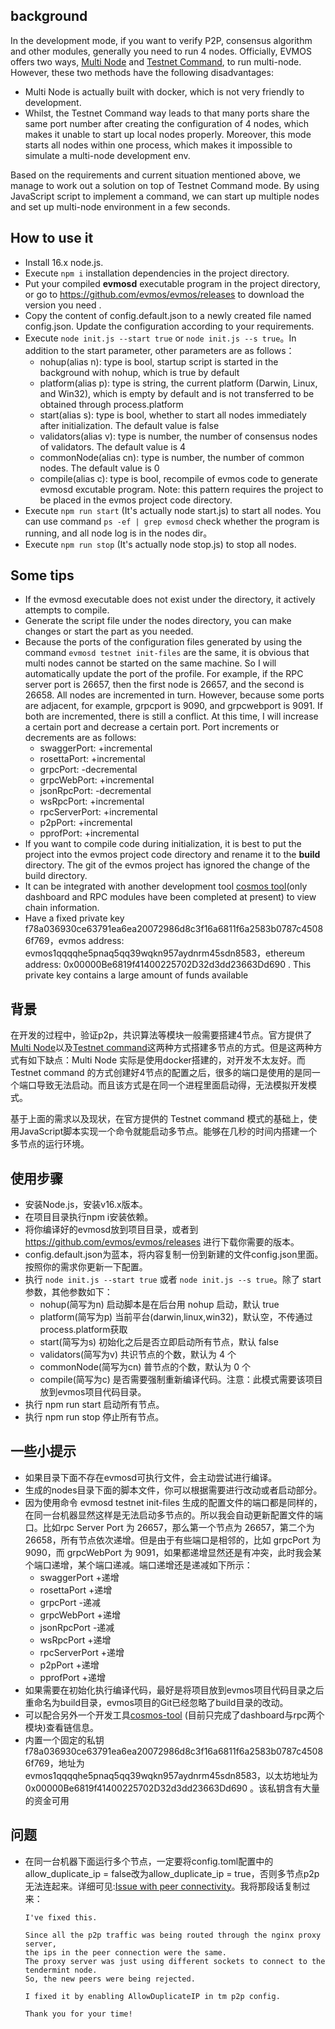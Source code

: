 ## background
In the development mode, if you want to verify P2P, consensus algorithm and other modules, generally you need to run 4 nodes. Officially, EVMOS offers two ways, [Multi Node](https://docs.evmos.org/developers/localnet/multi_node.html) and [Testnet Command](https://docs.evmos.org/developers/localnet/testnet_cmd.html), to run multi-node. However, these two methods have the following disadvantages:
* Multi Node is actually built with docker, which is not very friendly to development.
* Whilst, the Testnet Command way leads to that many ports share the same port number after creating the configuration of 4 nodes, which makes it unable to start up local nodes properly. Moreover, this mode starts all nodes within one process, which makes it impossible to simulate a multi-node development env.

Based on the requirements and current situation mentioned above, we manage to work out a solution on top of Testnet Command mode. By using JavaScript script to implement a command, we can start up multiple nodes and set up multi-node environment in a few seconds.

## How to use it
* Install 16.x node.js.
* Execute `npm i` installation dependencies in the project directory.
* Put your compiled **evmosd** executable program in the project directory, or go to https://github.com/evmos/evmos/releases to download the version you need .
* Copy the content of config.default.json to a newly created file named config.json. Update the configuration according to your requirements.
* Execute `node init.js --start true` or `node init.js --s true`。In addition to the start parameter, other parameters are as follows：
  * nohup(alias n): type is bool, startup script is started in the background with nohup, which is true by default
  * platform(alias p): type is string, the current platform (Darwin, Linux, and Win32), which is empty by default and is not transferred to be obtained through process.platform
  * start(alias s): type is bool, whether to start all nodes immediately after initialization. The default value is false
  * validators(alias v): type is number, the number of consensus nodes of validators. The default value is 4
  * commonNode(alias cn): type is number, the number of common nodes. The default value is 0
  * compile(alias c): type is bool, recompile of evmos code to generate evmosd excutable program. Note: this pattern requires the project to be placed in the evmos project code directory.
* Execute `npm run start` (It's actually node start.js) to start all nodes. You can use command `ps -ef | grep evmosd` check whether the program is running, and all node log is in the nodes dir。
* Execute `npm run stop` (It's actually node stop.js) to stop all nodes.

## Some tips
* If the evmosd executable does not exist under the directory, it actively attempts to compile.
* Generate the script file under the nodes directory, you can make changes or start the part as you needed.
* Because the ports of the configuration files generated by using the command `evmosd testnet init-files` are the same, it is obvious that multi nodes cannot be started on the same machine. So I will automatically update the port of the profile. For example, if the RPC server port is 26657, then the first node is 26657, and the second is 26658. All nodes are incremented in turn. However, because some ports are adjacent, for example, grpcport is 9090, and grpcwebport is 9091. If both are incremented, there is still a conflict. At this time, I will increase a certain port and decrease a certain port. Port increments or decrements are as follows:
  * swaggerPort: +incremental
  * rosettaPort: +incremental
  * grpcPort: -decremental
  * grpcWebPort: +incremental
  * jsonRpcPort: -decremental
  * wsRpcPort: +incremental
  * rpcServerPort: +incremental
  * p2pPort: +incremental
  * pprofPort: +incremental
* If you want to compile code during initialization, it is best to put the project into the evmos project code directory and rename it to the **build** directory. The git of the evmos project has ignored the change of the build directory.
* It can be integrated with another development tool [cosmos tool](http://cosmos.lucq.fun/)(only dashboard and RPC modules have been completed at present) to view chain information.
* Have a fixed private key f78a036930ce63791ea6ea20072986d8c3f16a6811f6a2583b0787c45086f769，evmos address: evmos1qqqqhe5pnaq5qq39wqkn957aydnrm45sdn8583，ethereum address: 0x00000Be6819f41400225702D32d3dd23663Dd690 . This private key contains a large amount of funds available

## 背景
在开发的过程中，验证p2p，共识算法等模块一般需要搭建4节点。官方提供了[Multi Node](https://docs.evmos.org/developers/localnet/multi_node.html)以及[Testnet command](https://docs.evmos.org/developers/localnet/testnet_cmd.html)这两种方式搭建多节点的方式。但是这两种方式有如下缺点：Multi Node 实际是使用docker搭建的，对开发不太友好。而 Testnet command 的方式创建好4节点的配置之后，很多的端口是使用的是同一个端口导致无法启动。而且该方式是在同一个进程里面启动得，无法模拟开发模式。

基于上面的需求以及现状，在官方提供的 Testnet command 模式的基础上，使用JavaScript脚本实现一个命令就能启动多节点。能够在几秒的时间内搭建一个多节点的运行环境。

## 使用步骤
* 安装Node.js，安装v16.x版本。
* 在项目目录执行npm i安装依赖。
* 将你编译好的evmosd放到项目目录，或者到 https://github.com/evmos/evmos/releases 进行下载你需要的版本。
* config.default.json为蓝本，将内容复制一份到新建的文件config.json里面。按照你的需求你更新一下配置。
* 执行 `node init.js --start true`  或者 `node init.js --s true`。除了 start 参数，其他参数如下：
  * nohup(简写为n) 启动脚本是在后台用 nohup 启动，默认 true
  * platform(简写为p) 当前平台(darwin,linux,win32)，默认空，不传通过process.platform获取
  * start(简写为s) 初始化之后是否立即启动所有节点，默认 false
  * validators(简写为v) 共识节点的个数，默认为 4 个
  * commonNode(简写为cn) 普节点的个数，默认为 0 个
  * compile(简写为c) 是否需要强制重新编译代码。注意：此模式需要该项目放到evmos项目代码目录。
* 执行 npm run start 启动所有节点。
* 执行 npm run stop 停止所有节点。

## 一些小提示
* 如果目录下面不存在evmosd可执行文件，会主动尝试进行编译。
* 生成的nodes目录下面的脚本文件，你可以根据需要进行改动或者启动部分。
* 因为使用命令 evmosd testnet init-files 生成的配置文件的端口都是同样的，在同一台机器显然这样是无法启动多节点的。所以我会自动更新配置文件的端口。比如rpc Server Port 为 26657，那么第一个节点为 26657，第二个为 26658，所有节点依次递增。但是由于有些端口是相邻的，比如 grpcPort 为 9090，而 grpcWebPort 为 9091，如果都递增显然还是有冲突，此时我会某个端口递增，某个端口递减。端口递增还是递减如下所示：
  * swaggerPort +递增
  * rosettaPort +递增
  * grpcPort -递减
  * grpcWebPort +递增
  * jsonRpcPort -递减
  * wsRpcPort +递增
  * rpcServerPort +递增
  * p2pPort +递增
  * pprofPort +递增
* 如果需要在初始化执行编译代码，最好是将项目放到evmos项目代码目录之后重命名为build目录，evmos项目的Git已经忽略了build目录的改动。
* 可以配合另外一个开发工具[cosmos-tool](http://cosmos.lucq.fun/) (目前只完成了dashboard与rpc两个模块)查看链信息。
* 内置一个固定的私钥 f78a036930ce63791ea6ea20072986d8c3f16a6811f6a2583b0787c45086f769，地址为 evmos1qqqqhe5pnaq5qq39wqkn957aydnrm45sdn8583，以太坊地址为 0x00000Be6819f41400225702D32d3dd23663Dd690 。该私钥含有大量的资金可用

## 问题
* 在同一台机器下面运行多个节点，一定要将config.toml配置中的allow_duplicate_ip = false改为allow_duplicate_ip = true，否则多节点p2p无法连起来。详细可见:[Issue with peer connectivity](https://github.com/tendermint/tendermint/issues/6156)。我将那段话复制过来：
  ```
  I've fixed this.
  
  Since all the p2p traffic was being routed through the nginx proxy server,
  the ips in the peer connection were the same.
  The proxy server was just using different sockets to connect to the tendermint node.
  So, the new peers were being rejected.
  
  I fixed it by enabling AllowDuplicateIP in tm p2p config.
  
  Thank you for your time!
  ```